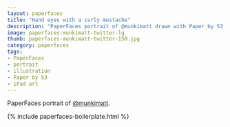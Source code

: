 ```yaml
---
layout: paperfaces
title: "Hand eyes with a curly mustache"
description: "PaperFaces portrait of @munkimatt drawn with Paper by 53 on an iPad."
image: paperfaces-munkimatt-twitter-lg
thumb: paperfaces-munkimatt-twitter-150.jpg
category: paperfaces
tags: 
- PaperFaces
- portrait
- illustration
- Paper by 53
- iPad art
---
```


PaperFaces portrait of [@munkimatt](http://twitter.com/munkimatt).

{% include paperfaces-boilerplate.html %}